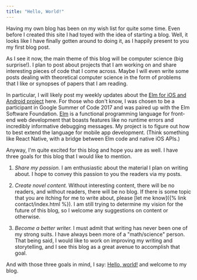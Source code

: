 ```yaml
---
title: "Hello, World!"
---
```


Having my own blog has been on my wish list for quite some time. Even before I created this site I had toyed with the idea of starting a blog. Well, it looks like I have finally gotten around to doing it, as I happily present to you my first blog post.

As I see it now, the main theme of this blog will be computer science (big surprise!). I plan to post about projects that I am working on and share interesting pieces of code that I come across. Maybe I will even write some posts dealing with theoretical computer science in the form of problems that I like or synopses of papers that I am reading.

In particular, I will likely post my weekly updates about the [Elm for iOS and Android project](https://summerofcode.withgoogle.com/projects/#4964906492231680) here. For those who don't know, I was chosen to be a participant in Google Summer of Code 2017 and was paired up with the Elm Software Foundation. [Elm](http://elm-lang.org/) is a functional programming language for front-end web development that boasts features like no runtime errors and incredibly informative debugging messages. My project is to figure out how to best extend the language for mobile app development. (Think something like React Native, with a bridge between Elm code and native iOS APIs.)

Anyway, I'm quite excited for this blog and hope you are as well. I have three goals for this blog that I would like to mention.

1. *Share my passion.* I am enthusiastic about the material I plan on writing about. I hope to convey this passion to you the readers via my posts.

2. *Create novel content.* Without interesting content, there will be no readers, and without readers, there will be no blog. If there is some topic that you are itching for me to write about, please [let me know]({% link contact/index.html %}). I am still trying to determine my vision for the future of this blog, so I welcome any suggestions on content or otherwise.

3. *Become a better writer.* I must admit that writing has never been one of my strong suits. I have always been more of a "math/science" person. That being said, I would like to work on improving my writing and storytelling, and I see this blog as a great avenue to accomplish that goal.

And with those three goals in mind, I say: [Hello, world!](https://en.wikipedia.org/wiki/"Hello,_World!"_program) and welcome to my blog.
